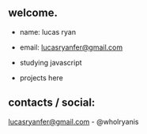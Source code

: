 ## welcome.

- name: lucas ryan
- email: lucasryanfer@gmail.com

- studying javascript
- projects here

## contacts / social:
lucasryanfer@gmail.com - @wholryanis
